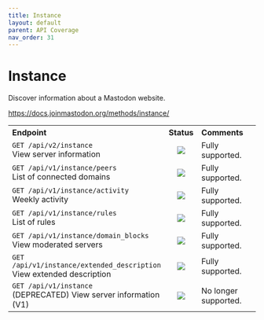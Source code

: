 ```yaml
---
title: Instance
layout: default
parent: API Coverage
nav_order: 31
---
```


# Instance

Discover information about a Mastodon website.

<a href="https://docs.joinmastodon.org/methods/instance/" target="_blank">https://docs.joinmastodon.org/methods/instance/</a>

<table style="width:100%;table-layout:fixed;">
  <tr>
    <th style="width:45%;text-align:left;">Endpoint</th>
    <th style="width:10%;text-align:center;">Status</th>
    <th style="width:45%;text-align:left;">Comments</th>
  </tr>
  <tr>
    <td style="width:45%;text-align:left;"><code>GET /api/v2/instance</code><br>View server information</td>
    <td style="width:10%;text-align:center;"><img src="/assets/green16.png"></td>
    <td style="width:45%;text-align:left;">Fully supported.</td>
  </tr>
  <tr>
    <td style="width:45%;text-align:left;"><code>GET /api/v1/instance/peers</code><br>List of connected domains</td>
    <td style="width:10%;text-align:center;"><img src="/assets/green16.png"></td>
    <td style="width:45%;text-align:left;">Fully supported.</td>
  </tr>
  <tr>
    <td style="width:45%;text-align:left;"><code>GET /api/v1/instance/activity</code><br>Weekly activity</td>
    <td style="width:10%;text-align:center;"><img src="/assets/green16.png"></td>
    <td style="width:45%;text-align:left;">Fully supported.</td>
  </tr>
  <tr>
    <td style="width:45%;text-align:left;"><code>GET /api/v1/instance/rules</code><br>List of rules</td>
    <td style="width:10%;text-align:center;"><img src="/assets/green16.png"></td>
    <td style="width:45%;text-align:left;">Fully supported.</td>
  </tr>
  <tr>
    <td style="width:45%;text-align:left;"><code>GET /api/v1/instance/domain_blocks</code><br>View moderated servers</td>
    <td style="width:10%;text-align:center;"><img src="/assets/green16.png"></td>
    <td style="width:45%;text-align:left;">Fully supported.</td>
  </tr>
  <tr>
    <td style="width:45%;text-align:left;"><code>GET /api/v1/instance/extended_description</code><br>View extended description</td>
    <td style="width:10%;text-align:center;"><img src="/assets/green16.png"></td>
    <td style="width:45%;text-align:left;">Fully supported.</td>
  </tr>
  <tr>
    <td style="width:45%;text-align:left;"><code>GET /api/v1/instance</code><br>(DEPRECATED) View server information (V1)</td>
    <td style="width:10%;text-align:center;"><img src="/assets/red16.png"></td>
    <td style="width:45%;text-align:left;">No longer supported.</td>
  </tr>
</table>
